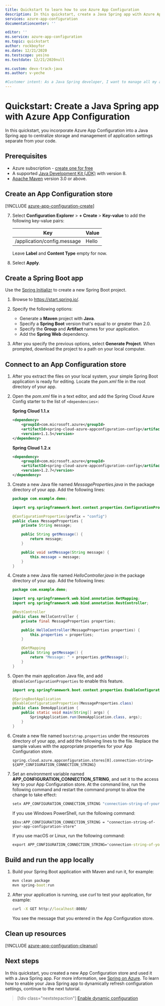 ```yaml
---
title: Quickstart to learn how to use Azure App Configuration
description: In this quickstart, create a Java Spring app with Azure App Configuration to centralize storage and management of application settings separate from your code.
services: azure-app-configuration
documentationcenter: ''

editor: ''
ms.service: azure-app-configuration
ms.topic: quickstart
author: rockboyfor
ms.date: 12/21/2020
ms.testscope: yes|no
ms.testdate: 12/21/2020null

ms.custom: devx-track-java
ms.author: v-yeche

#Customer intent: As a Java Spring developer, I want to manage all my app settings in one place.
---
```

# Quickstart: Create a Java Spring app with Azure App Configuration

In this quickstart, you incorporate Azure App Configuration into a Java Spring app to centralize storage and management of application settings separate from your code.

## Prerequisites

- Azure subscription - [create one for free](https://www.azure.cn/free/)
- A supported [Java Development Kit (JDK)](https://docs.azure.cn/java/jdk) with version 8.
- [Apache Maven](https://maven.apache.org/download.cgi) version 3.0 or above.

## Create an App Configuration store

[!INCLUDE [azure-app-configuration-create](../../includes/azure-app-configuration-create.md)]

7. Select **Configuration Explorer** > **+ Create** > **Key-value** to add the following key-value pairs:

    | Key | Value |
    |---|---|
    | /application/config.message | Hello |

    Leave **Label** and **Content Type** empty for now.

8. Select **Apply**.

## Create a Spring Boot app

Use the [Spring Initializr](https://start.spring.io/) to create a new Spring Boot project.

1. Browse to <https://start.spring.io/>.

1. Specify the following options:

   - Generate a **Maven** project with **Java**.
   - Specify a **Spring Boot** version that's equal to or greater than 2.0.
   - Specify the **Group** and **Artifact** names for your application.
   - Add the **Spring Web** dependency.

1. After you specify the previous options, select **Generate Project**. When prompted, download the project to a path on your local computer.

## Connect to an App Configuration store

1. After you extract the files on your local system, your simple Spring Boot application is ready for editing. Locate the *pom.xml* file in the root directory of your app.

1. Open the *pom.xml* file in a text editor, and add the Spring Cloud Azure Config starter to the list of `<dependencies>`:

    **Spring Cloud 1.1.x**

    ```xml
    <dependency>
        <groupId>com.microsoft.azure</groupId>
        <artifactId>spring-cloud-azure-appconfiguration-config</artifactId>
        <version>1.1.5</version>
    </dependency>
    ```

    **Spring Cloud 1.2.x**

    ```xml
    <dependency>
        <groupId>com.microsoft.azure</groupId>
        <artifactId>spring-cloud-azure-appconfiguration-config</artifactId>
        <version>1.2.7</version>
    </dependency>
    ```

1. Create a new Java file named *MessageProperties.java* in the package directory of your app. Add the following lines:

    ```java
    package com.example.demo;

    import org.springframework.boot.context.properties.ConfigurationProperties;

    @ConfigurationProperties(prefix = "config")
    public class MessageProperties {
        private String message;

        public String getMessage() {
            return message;
        }

        public void setMessage(String message) {
            this.message = message;
        }
    }
    ```

1. Create a new Java file named *HelloController.java* in the package directory of your app. Add the following lines:

    ```java
    package com.example.demo;

    import org.springframework.web.bind.annotation.GetMapping;
    import org.springframework.web.bind.annotation.RestController;

    @RestController
    public class HelloController {
        private final MessageProperties properties;

        public HelloController(MessageProperties properties) {
            this.properties = properties;
        }

        @GetMapping
        public String getMessage() {
            return "Message: " + properties.getMessage();
        }
    }
    ```

1. Open the main application Java file, and add `@EnableConfigurationProperties` to enable this feature.

    ```java
    import org.springframework.boot.context.properties.EnableConfigurationProperties;

    @SpringBootApplication
    @EnableConfigurationProperties(MessageProperties.class)
    public class DemoApplication {
        public static void main(String[] args) {
            SpringApplication.run(DemoApplication.class, args);
        }
    }
    ```

1. Create a new file named `bootstrap.properties` under the resources directory of your app, and add the following lines to the file. Replace the sample values with the appropriate properties for your App Configuration store.

    ```CLI
    spring.cloud.azure.appconfiguration.stores[0].connection-string= ${APP_CONFIGURATION_CONNECTION_STRING}
    ```

1. Set an environment variable named **APP_CONFIGURATION_CONNECTION_STRING**, and set it to the access key to your App Configuration store. At the command line, run the following command and restart the command prompt to allow the change to take effect:

    ```cmd
    setx APP_CONFIGURATION_CONNECTION_STRING "connection-string-of-your-app-configuration-store"
    ```

    If you use Windows PowerShell, run the following command:

    ```azurepowershell
    $Env:APP_CONFIGURATION_CONNECTION_STRING = "connection-string-of-your-app-configuration-store"
    ```

    If you use macOS or Linux, run the following command:

    ```cmd
    export APP_CONFIGURATION_CONNECTION_STRING='connection-string-of-your-app-configuration-store'
    ```

## Build and run the app locally

1. Build your Spring Boot application with Maven and run it, for example:

    ```cmd
    mvn clean package
    mvn spring-boot:run
    ```

2. After your application is running, use *curl* to test your application, for example:

      ```cmd
      curl -X GET http://localhost:8080/
      ```

    You see the message that you entered in the App Configuration store.

## Clean up resources

[!INCLUDE [azure-app-configuration-cleanup](../../includes/azure-app-configuration-cleanup.md)]

## Next steps

In this quickstart, you created a new App Configuration store and used it with a Java Spring app. For more information, see [Spring on Azure](https://docs.azure.cn/java/spring-framework/). To learn how to enable your Java Spring app to dynamically refresh configuration settings, continue to the next tutorial.

> [!div class="nextstepaction"]
> [Enable dynamic configuration](./enable-dynamic-configuration-java-spring-app.md)


<!-- Update_Description: new article about quickstart java spring app -->
<!--NEW.date: 12/21/2020-->